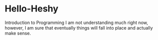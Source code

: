 # Hello-Heshy
Introduction to Programming
I am not understanding much right now, however, I am sure that eventually things will fall into place and actually make sense.
